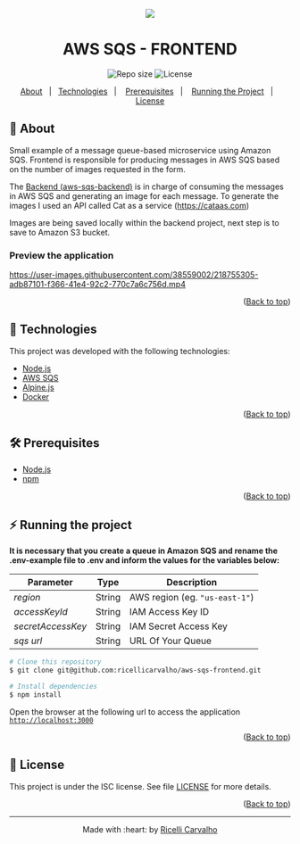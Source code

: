 <p align="center">
<img src="https://user-images.githubusercontent.com/38559002/218804399-0deb9611-aa27-444b-aad6-749a1995f22b.png">
</p>
<h1 align="center" id="top">AWS SQS - FRONTEND</h1>

<p align="center">
  <img alt="Repo size" src="https://img.shields.io/github/repo-size/ricellicarvalho/aws-sqs-frontend">  
  <img alt="License" src="https://img.shields.io/badge/license-ISC-brightgreen">  
</p>

<p align="center">
  <a href="#dart-about">About</a> &#xa0; | &#xa0; 
  <a href="#rocket-technologies">Technologies</a>&nbsp;&nbsp;&nbsp;|&nbsp;&nbsp;&nbsp;  
  <a href="#hammer_and_wrench-prerequisites">Prerequisites</a>&nbsp;&nbsp;&nbsp;|&nbsp;&nbsp;&nbsp;
  <a href="#zap-running-the-project">Running the Project</a>&nbsp;&nbsp;&nbsp;|&nbsp;&nbsp;&nbsp;
  <a href="#memo-license">License</a>
</p>


## :dart: About

Small example of a message queue-based microservice using Amazon SQS. Frontend is responsible for producing messages in AWS SQS based on the number of images requested in the form.

The [Backend (aws-sqs-backend)](https://github.com/ricellicarvalho/aws-sqs-backend) is in charge of consuming the messages in AWS SQS and generating an image for each message. To generate the images I used an API called Cat as a service (https://cataas.com)

Images are being saved locally within the backend project, next step is to save to Amazon S3 bucket.

### **Preview the application**

https://user-images.githubusercontent.com/38559002/218755305-adb87101-f366-41e4-92c2-770c7a6c756d.mp4

<p align="right">(<a href="#top">Back to top</a>)</p>

## :rocket: Technologies

This project was developed with the following technologies:

- [Node.js](https://nodejs.org/en/)
- [AWS SQS](https://aws.amazon.com/sqs/)
- [Alpine.js](https://alpinejs.dev/)
- [Docker](https://www.docker.com/)

<p align="right">(<a href="#top">Back to top</a>)</p>


## :hammer_and_wrench: Prerequisites

- [Node.js](https://nodejs.org/en/)
- [npm](https://www.npmjs.com/package/npm)

<p align="right">(<a href="#top">Back to top</a>)</p>

## :zap: Running the project
**It is necessary that you create a queue in Amazon SQS and rename the .env-example file to .env and inform the values for the variables below:**

| Parameter         | Type   | Description |
| ----------------- | ------ | ----------- |
| *region*          | String | AWS region (eg. `"us-east-1"`) |
| *accessKeyId*     | String | IAM Access Key ID |
| *secretAccessKey* | String | IAM Secret Access Key |
| *sqs url*         | String | URL Of Your Queue |

```bash
# Clone this repository
$ git clone git@github.com:ricellicarvalho/aws-sqs-frontend.git

# Install dependencies
$ npm install
```
Open the browser at the following url to access the application [`http://localhost:3000`](http://localhost:3000)

<p align="right">(<a href="#top">Back to top</a>)</p>

## :memo: License

This project is under the ISC license. See file [LICENSE](LICENSE.md) for more details.

<p align="right">(<a href="#top">Back to top</a>)</p>

---

<p align="center">Made with :heart: by <a href="https://github.com/ricellicarvalho" target="_blank">Ricelli Carvalho</a></p>